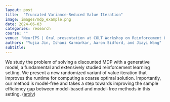 ```yaml
---
layout: post
title:  "Truncated Variance-Reduced Value Iteration"
image: images/mdp_example.png
date: 2024-06-03
categories: research
course: ""  
venue: "NeurIPS | Oral presentation at COLT Workshop on Reinforcement Learning"
authors: "Yujia Jin, Ishani Karmarkar, Aaron Sidford, and Jiayi Wang"
subtitle:
---
```

We study the problem of solving a discounted MDP with a generative model, a fundamental and extensively studied reinforcement learning setting. We present a new randomized variant of value iteration that improves the runtime for computing a coarse optimal solution. Importantly, our method is model-free and takes a step towards improving the sample efficiency gap between model-based and model-free methods in this setting. (<a href="https://arxiv.org/abs/2405.12952">arxiv</a>)
